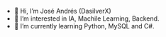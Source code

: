- 👋 Hi, I’m José Andrés (DasilverX)
- 👀 I’m interested in IA, Machile Learning, Backend.
- 🌱 I’m currently learning Python, MySQL and C#.
